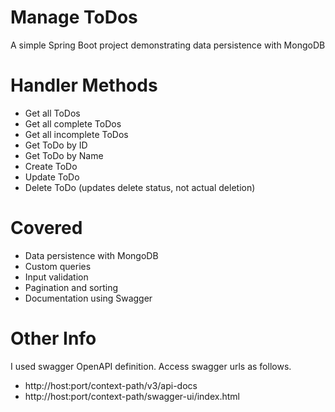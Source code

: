 # Manage ToDos
A simple Spring Boot project demonstrating data persistence with MongoDB

# Handler Methods
- Get all ToDos
- Get all complete ToDos
- Get all incomplete ToDos
- Get ToDo by ID
- Get ToDo by Name
- Create ToDo
- Update ToDo
- Delete ToDo (updates delete status, not actual deletion)

# Covered
- Data persistence with MongoDB
- Custom queries
- Input validation
- Pagination and sorting
- Documentation using Swagger

# Other Info
I used swagger OpenAPI definition. 
Access swagger urls as follows.
- http://host:port/context-path/v3/api-docs
- http://host:port/context-path/swagger-ui/index.html
